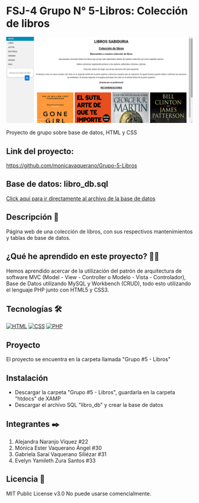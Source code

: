 # FSJ-4 Grupo N° 5-Libros: Colección de libros

![Sitio web colección de libros](indice.png)

Proyecto de grupo sobre base de datos, HTML y CSS

## Link del proyecto:
https://github.com/monicavaquerano/Grupo-5-Libros

## Base de datos: libro_db.sql

[Click aquí para ir directamente al archivo de la base de datos](libro_db.sql)

## Descripción 📑
Página web de una colección de libros, con sus respectivos mantenimientos y tablas de base de datos.

## ¿Qué he aprendido en este proyecto? 🙇🏻 
Hemos aprendido acercar de la utilización del patrón de arquitectura de software MVC (Model - View - Controller o Modelo - Vista - Controlador), Base de Datos utilizando MySQL y Workbench (CRUD), todo esto utilizando el lenguaje PHP junto con HTML5 y CSS3. 

## Tecnologías 🛠
<!-- Iconos sacados de: https://github.com/hendrasob/badges/blob/master/README.md y https://github.com/alexandresanlim/Badges4-README.md-Profile -->
[![HTML](https://img.shields.io/badge/HTML5-E34F26?style=for-the-badge&logo=html5&logoColor=white)](https://es.wikipedia.org/wiki/HTML5)
[![CSS](https://img.shields.io/badge/CSS3-1572B6?style=for-the-badge&logo=css3&logoColor=white)](https://es.wikipedia.org/wiki/CSS)
[![PHP](https://img.shields.io/badge/PHP-777BB4?style=for-the-badge&logo=php&logoColor=white)](https://es.wikipedia.org/wiki/PHP)

## Proyecto
El proyecto se encuentra en la carpeta llamada "Grupo #5 - Libros"

## Instalación 
* Descargar la carpeta "Grupo #5 - Libros", guardarla en la carpeta "htdocs" de XAMP
* Descargar el archivo SQL "libro_db" y crear la base de datos

## Integrantes ✒️
1. Alejandra Naranjo Víquez #22
2. Mónica Ester Vaquerano Ángel #30
3. Gabriela Saraí Vaquerano Siliézar #31
4. Evelyn Yamileth Zura Santos #33
 
## Licencia 📄
MIT Public License v3.0
No puede usarse comencialmente.
